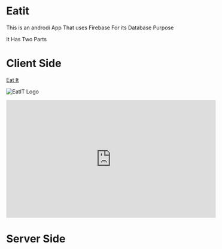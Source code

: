 # Eatit

This is an androdi App That uses Firebase For its Database Purpose

It Has Two Parts 

# Client Side
[Eat It](https://github.com/DAKSHSEMWAL/Eatit/tree/master/Client%20Side/EatIt2)

  ![EatIT Logo](https://github.com/DAKSHSEMWAL/Eatit/blob/master/Client%20Side/EatIt2/eatitlogo.png)
  
  <iframe width="560" height="315" src="https://www.youtube.com/embed/-nLGb7KCfAU" frameborder="0" allow="autoplay; encrypted-media" allowfullscreen></iframe>
  
# Server Side
